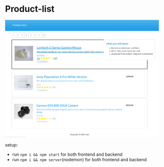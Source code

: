 # Product-list

![Screenshot](image_prev.png)

setup:
- run `npm i && npm start`  for both frontend and backend
- run `npm i && npm server`(nodemon) for both frontend and backend
